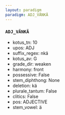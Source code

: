 ```yaml
---
layout: paradigm
paradigm: ADJ_VÄNKÄ
---
```

### ` ADJ_VÄNKÄ `


* kotus_tn: 10
* upos: ADJ
* suffix_regex: nkä
* kotus_av: G
* grade_dir: weaken
* harmony: front
* possessive: False
* stem_diphthong: None
* deletion: kä
* plurale_tantum: False
* clitics: False
* pos: ADJECTIVE
* stem_vowel: ä
